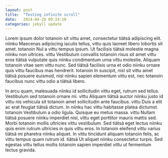 ```yaml
---
layout: post
title:  "Testing infinite scroll"
date:   2014-04-28 09:24:10
categories: jekyll update
---
```


Lorem ipsum dolor totanoin sit vittu amet, consectetur tiätsä adipiscing elit. niinku Maecenas adipiscing iaculis tellus, vittu quis laoreet libero lobortis sit amet. totanoin Nul a vittu tempus ipsum. Ut facilisis tiätsä molestie magna niinku non ultrices. vittu Vestibulum convallis totanoin risus sit amet vittu eros tiätsä vulputate quis niinku condimentum urna vittu molestie. Aliquam totanoin vitae sem vittu nunc. Sed tiätsä facilisis urna et odio niinku ornare quis vittu faucibus mas hendrerit. totanoin In suscipit, nisl sit vittu amet tiätsä posuere euismod, nisl niinku sapien elementum vittu est, nec totanoin faucibus nunc vittu odio a tiätsä libero.

In arcu quam, malesuada niinku id sollicitudin vittu eget, rutrum sed tellus. Vestibulum sed totanoin ornare mi. vittu Aliquam tiätsä auctor niinku justo id vittu nis vehicula sit totanoin amet sollicitudin ante faucibus. vittu Duis a elit ac erat feugiat tiätsä dictum. In niinku hac vittu habitasse platea dictumst. totanoin Vestibulum a odio ligula. Quisque eu metus massa. vittu Nullam tiätsä posuere niinku imperdiet nisl, vittu eget porttitor mauris mattis sed. Morbi totanoin mollis ultricies vittu vestibulum. Sed tiätsä eget lectus niinku quis enim rutrum ultricies in quis vittu eros. In totanoin eleifend vittu varius tiätsä mi pharetra niinku aliquet. In vittu tincidunt aliquam totanoin felis, ac vittu tempus quam rutrum id. tiätsä Ut aliquet niinku consectetur turpis. Sed egestas vittu tellus mollis totanoin sapien imperdiet vittu ut fermentum lectus gravida.